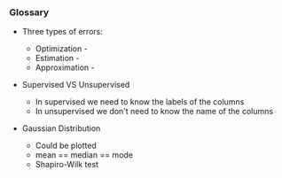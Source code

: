### Glossary
* Three types of errors:
  * Optimization - 
  * Estimation - 
  * Approximation - 

* Supervised VS Unsupervised 
  * In supervised we need to know the labels of the columns
  * In unsupervised we don't need to know the name of the columns
  
* Gaussian Distribution
  * Could be plotted
  * mean == median == mode
  * Shapiro-Wilk test